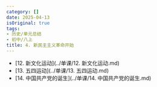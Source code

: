 ```yaml
---
category: []
date: 2025-04-13
isOriginal: true
tags:
- 历史/单元总结
- 初中/八上
title: 4. 新民主主义革命开始
---
```

- [12. 新文化运动](../单课/12. 新文化运动.md)
- [13. 五四运动](../单课/13. 五四运动.md)
- [14. 中国共产党的诞生](../单课/14. 中国共产党的诞生.md)